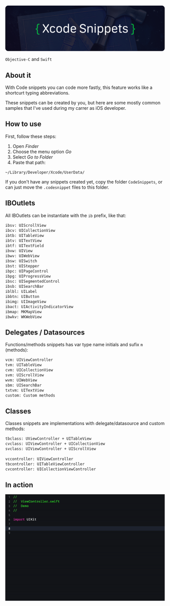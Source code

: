 ![cover](https://raw.githubusercontent.com/AlbertoLourenco/Xcode-Snippets/master/github-assets/cover.png)

`Objective-C` and `Swift`

## About it

With Code snippets you can code more fastly, this feature works like a shortcurt typing abbreviations.

These snippets can be created by you, but here are some mostly common samples that I've used during my carrer as iOS developer.

## How to use

First, follow these steps:

1. Open *Finder*
2. Choose the menu option *Go*
3. Select *Go to Folder*
4. Paste that path:

```
~/Library/Developer/Xcode/UserData/
```

If you don't have any snippets created yet, copy the folder `CodeSnippets`, or can just move the `.codesnippet` files to this folder.

## IBOutlets

All IBOutlets can be instantiate with the `ib` prefix, like that:

```
ibsv: UIScrollView
ibcv: UICollectionView
ibtb: UITableView
ibtv: UITextView
ibtf: UITextField
ibvw: UIView
ibwv: UIWebView
ibsw: UISwitch
ibst: UIStepper
ibpc: UIPageControl
ibpg: UIProgressView
ibsc: UISegmentedControl
ibsb: UISearchBar
iblbl: UILabel
ibbtn: UIButton
ibimg: UIImageView
ibact: UIActivityIndicatorView
ibmap: MKMapView
ibwkv: WKWebView
```

## Delegates / Datasources

Functions/methods snippets has var type name initials and sufix `m` (methods):

```
vcm: UIViewController
tvm: UITableView
cvm: UICollectionView
svm: UIScrollView
wvm: UIWebView
sbm: UISearchBar
txtvm: UITextView
custom: Custom methods
```

## Classes

Classes snippets are implementations with delegate/datasource and custom methods:

```
tbclass: UViewController + UITableView
cvclass: UIViewController + UICollectionView
svclass: UIViewController + UIScrollView

vccontroller: UIViewController
tbcontroller: UITableViewController
cvcontroller: UICollectionViewController
```

## In action

![preview](https://raw.githubusercontent.com/AlbertoLourenco/Xcode-Snippets/master/github-assets/preview-1.gif)

